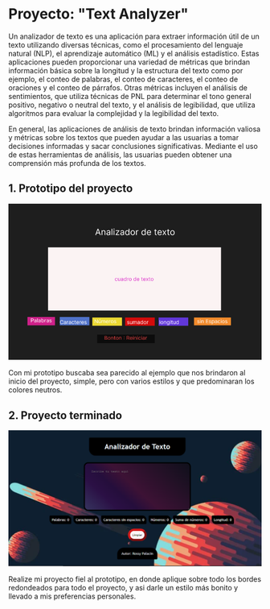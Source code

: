 # Proyecto: "Text Analyzer"

Un analizador de texto es una aplicación para extraer información útil de un texto utilizando diversas técnicas, como el procesamiento del lenguaje natural (NLP), el aprendizaje automático (ML) y el análisis estadístico. Estas aplicaciones pueden proporcionar una variedad de métricas que brindan información básica sobre la longitud y la estructura del texto como por ejemplo, el conteo de palabras, el conteo de caracteres, el conteo de oraciones y el conteo de párrafos. Otras métricas incluyen el análisis de sentimientos, que utiliza técnicas de PNL para determinar el tono general positivo, negativo o neutral del texto, y el análisis de legibilidad, que utiliza algoritmos para evaluar la complejidad y la legibilidad del texto.

En general, las aplicaciones de análisis de texto brindan información valiosa y métricas sobre los textos que pueden ayudar a las usuarias a tomar decisiones informadas y sacar conclusiones significativas. Mediante el uso de estas herramientas de análisis, las usuarias pueden obtener una comprensión más profunda de los textos.

## 1. Prototipo del proyecto
![Alt text](image.png)

Con mi prototipo buscaba sea parecido al ejemplo que nos brindaron al inicio del proyecto, simple, pero con varios estilos y que predominaran los colores neutros.

## 2. Proyecto terminado
![Alt text](image-1.png)

Realize mi proyecto fiel al prototipo, en donde aplique sobre todo los bordes redondeados para todo el proyecto, y asi darle un estilo más bonito y llevado a mis preferencias personales.

